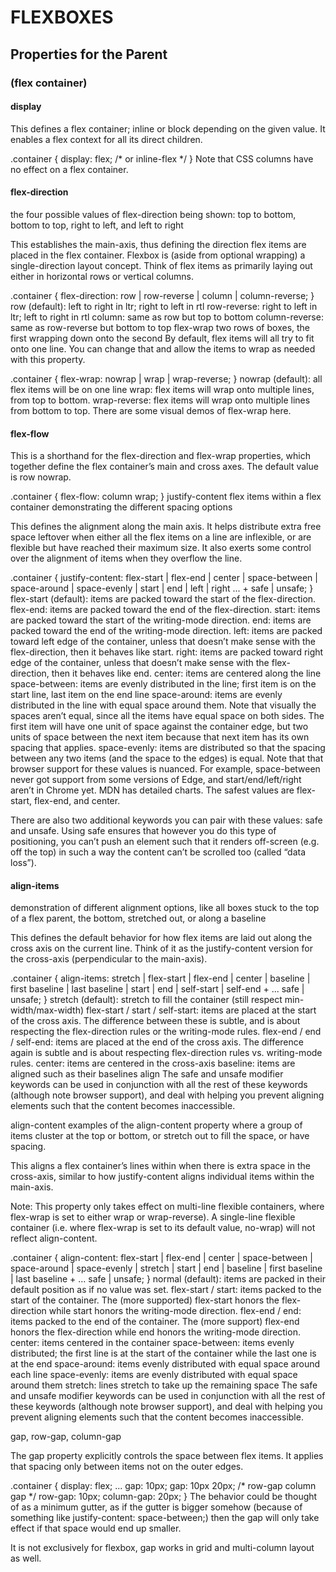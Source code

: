 # FLEXBOXES


## Properties for the Parent

### (flex container)

#### display

This defines a flex container; inline or block depending on the given value. It enables a flex context for all its direct children.

.container {
  display: flex; /* or inline-flex */
}
Note that CSS columns have no effect on a flex container.

#### flex-direction

the four possible values of flex-direction being shown: top to bottom, bottom to top, right to left, and left to right

This establishes the main-axis, thus defining the direction flex items are placed in the flex container. Flexbox is (aside from optional wrapping) a single-direction layout concept. Think of flex items as primarily laying out either in horizontal rows or vertical columns.

.container {
  flex-direction: row | row-reverse | column | column-reverse;
}
row (default): left to right in ltr; right to left in rtl
row-reverse: right to left in ltr; left to right in rtl
column: same as row but top to bottom
column-reverse: same as row-reverse but bottom to top
flex-wrap
two rows of boxes, the first wrapping down onto the second
By default, flex items will all try to fit onto one line. You can change that and allow the items to wrap as needed with this property.

.container {
  flex-wrap: nowrap | wrap | wrap-reverse;
}
nowrap (default): all flex items will be on one line
wrap: flex items will wrap onto multiple lines, from top to bottom.
wrap-reverse: flex items will wrap onto multiple lines from bottom to top.
There are some visual demos of flex-wrap here.

#### flex-flow

This is a shorthand for the flex-direction and flex-wrap properties, which together define the flex container’s main and cross axes. The default value is row nowrap.

.container {
  flex-flow: column wrap;
}
justify-content
flex items within a flex container demonstrating the different spacing options

This defines the alignment along the main axis. It helps distribute extra free space leftover when either all the flex items on a line are inflexible, or are flexible but have reached their maximum size. It also exerts some control over the alignment of items when they overflow the line.

.container {
  justify-content: flex-start | flex-end | center | space-between | space-around | space-evenly | start | end | left | right ... + safe | unsafe;
}
flex-start (default): items are packed toward the start of the flex-direction.
flex-end: items are packed toward the end of the flex-direction.
start: items are packed toward the start of the writing-mode direction.
end: items are packed toward the end of the writing-mode direction.
left: items are packed toward left edge of the container, unless that doesn’t make sense with the flex-direction, then it behaves like start.
right: items are packed toward right edge of the container, unless that doesn’t make sense with the flex-direction, then it behaves like end.
center: items are centered along the line
space-between: items are evenly distributed in the line; first item is on the start line, last item on the end line
space-around: items are evenly distributed in the line with equal space around them. Note that visually the spaces aren’t equal, since all the items have equal space on both sides. The first item will have one unit of space against the container edge, but two units of space between the next item because that next item has its own spacing that applies.
space-evenly: items are distributed so that the spacing between any two items (and the space to the edges) is equal.
Note that that browser support for these values is nuanced. For example, space-between never got support from some versions of Edge, and start/end/left/right aren’t in Chrome yet. MDN has detailed charts. The safest values are flex-start, flex-end, and center.

There are also two additional keywords you can pair with these values: safe and unsafe. Using safe ensures that however you do this type of positioning, you can’t push an element such that it renders off-screen (e.g. off the top) in such a way the content can’t be scrolled too (called “data loss”).

#### align-items

demonstration of different alignment options, like all boxes stuck to the top of a flex parent, the bottom, stretched out, or along a baseline

This defines the default behavior for how flex items are laid out along the cross axis on the current line. Think of it as the justify-content version for the cross-axis (perpendicular to the main-axis).

.container {
  align-items: stretch | flex-start | flex-end | center | baseline | first baseline | last baseline | start | end | self-start | self-end + ... safe | unsafe;
}
stretch (default): stretch to fill the container (still respect min-width/max-width)
flex-start / start / self-start: items are placed at the start of the cross axis. The difference between these is subtle, and is about respecting the flex-direction rules or the writing-mode rules.
flex-end / end / self-end: items are placed at the end of the cross axis. The difference again is subtle and is about respecting flex-direction rules vs. writing-mode rules.
center: items are centered in the cross-axis
baseline: items are aligned such as their baselines align
The safe and unsafe modifier keywords can be used in conjunction with all the rest of these keywords (although note browser support), and deal with helping you prevent aligning elements such that the content becomes inaccessible.

align-content
examples of the align-content property where a group of items cluster at the top or bottom, or stretch out to fill the space, or have spacing.

This aligns a flex container’s lines within when there is extra space in the cross-axis, similar to how justify-content aligns individual items within the main-axis.

Note: This property only takes effect on multi-line flexible containers, where flex-wrap is set to either wrap or wrap-reverse). A single-line flexible container (i.e. where flex-wrap is set to its default value, no-wrap) will not reflect align-content.

.container {
  align-content: flex-start | flex-end | center | space-between | space-around | space-evenly | stretch | start | end | baseline | first baseline | last baseline + ... safe | unsafe;
}
normal (default): items are packed in their default position as if no value was set.
flex-start / start: items packed to the start of the container. The (more supported) flex-start honors the flex-direction while start honors the writing-mode direction.
flex-end / end: items packed to the end of the container. The (more support) flex-end honors the flex-direction while end honors the writing-mode direction.
center: items centered in the container
space-between: items evenly distributed; the first line is at the start of the container while the last one is at the end
space-around: items evenly distributed with equal space around each line
space-evenly: items are evenly distributed with equal space around them
stretch: lines stretch to take up the remaining space
The safe and unsafe modifier keywords can be used in conjunction with all the rest of these keywords (although note browser support), and deal with helping you prevent aligning elements such that the content becomes inaccessible.

gap, row-gap, column-gap

The gap property explicitly controls the space between flex items. It applies that spacing only between items not on the outer edges.

.container {
  display: flex;
  ...
  gap: 10px;
  gap: 10px 20px; /* row-gap column gap */
  row-gap: 10px;
  column-gap: 20px;
}
The behavior could be thought of as a minimum gutter, as if the gutter is bigger somehow (because of something like justify-content: space-between;) then the gap will only take effect if that space would end up smaller.

It is not exclusively for flexbox, gap works in grid and multi-column layout as well.
